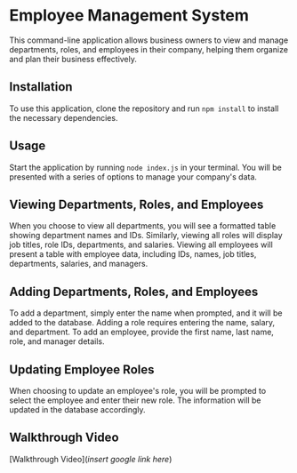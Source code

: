 # Employee Management System

This command-line application allows business owners to view and manage departments, roles, and employees in their company, helping them organize and plan their business effectively.

## Installation

To use this application, clone the repository and run `npm install` to install the necessary dependencies.

## Usage

Start the application by running `node index.js` in your terminal. You will be presented with a series of options to manage your company's data.

## Viewing Departments, Roles, and Employees

When you choose to view all departments, you will see a formatted table showing department names and IDs. Similarly, viewing all roles will display job titles, role IDs, departments, and salaries. Viewing all employees will present a table with employee data, including IDs, names, job titles, departments, salaries, and managers.

## Adding Departments, Roles, and Employees

To add a department, simply enter the name when prompted, and it will be added to the database. Adding a role requires entering the name, salary, and department. To add an employee, provide the first name, last name, role, and manager details.

## Updating Employee Roles

When choosing to update an employee's role, you will be prompted to select the employee and enter their new role. The information will be updated in the database accordingly.

## Walkthrough Video
[Walkthrough Video](*insert google link here*)